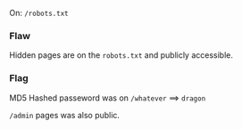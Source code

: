 On: ```/robots.txt```

### Flaw
Hidden pages are on the ```robots.txt``` and publicly accessible.

### Flag
MD5 Hashed passeword was on ```/whatever``` ==> ```dragon```

```/admin``` pages was also public.
